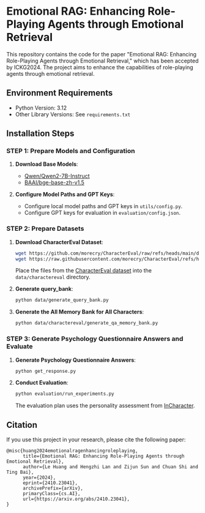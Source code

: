 # Emotional RAG: Enhancing Role-Playing Agents through Emotional Retrieval

This repository contains the code for the paper "Emotional RAG: Enhancing Role-Playing Agents through Emotional Retrieval," which has been accepted by ICKG2024. The project aims to enhance the capabilities of role-playing agents through emotional retrieval.

## Environment Requirements

- Python Version: 3.12
- Other Library Versions: See `requirements.txt`

## Installation Steps

### STEP 1: Prepare Models and Configuration

1. **Download Base Models**:
   - [Qwen/Qwen2-7B-Instruct](https://huggingface.co/Qwen/Qwen2-7B-Instruct)
   - [BAAI/bge-base-zh-v1.5](https://huggingface.co/BAAI/bge-base-zh-v1.5)

2. **Configure Model Paths and GPT Keys**:
   - Configure local model paths and GPT keys in `utils/config.py`.
   - Configure GPT keys for evaluation in `evaluation/config.json`.

### STEP 2: Prepare Datasets

1. **Download CharacterEval Dataset**:
   ```bash
   wget https://github.com/morecry/CharacterEval/raw/refs/heads/main/data/test_data.jsonl
   wget https://raw.githubusercontent.com/morecry/CharacterEval/refs/heads/main/data/character_profiles.json
   ```
   Place the files from the [CharacterEval dataset](https://github.com/morecry/CharacterEval/tree/main/data) into the `data/charactereval` directory.

2. **Generate query_bank**:
   ```bash
   python data/generate_query_bank.py
   ```

3. **Generate the All Memory Bank for All Characters**:
   ```bash
   python data/charactereval/generate_qa_memory_bank.py
   ```

### STEP 3: Generate Psychology Questionnaire Answers and Evaluate

1. **Generate Psychology Questionnaire Answers**:
   ```bash
   python get_response.py
   ```

2. **Conduct Evaluation**:
   ```bash
   python evaluation/run_experiments.py
   ```
   The evaluation plan uses the personality assessment from [InCharacter](https://github.com/Neph0s/InCharacter).
## Citation

If you use this project in your research, please cite the following paper:

```
@misc{huang2024emotionalragenhancingroleplaying,
      title={Emotional RAG: Enhancing Role-Playing Agents through Emotional Retrieval}, 
      author={Le Huang and Hengzhi Lan and Zijun Sun and Chuan Shi and Ting Bai},
      year={2024},
      eprint={2410.23041},
      archivePrefix={arXiv},
      primaryClass={cs.AI},
      url={https://arxiv.org/abs/2410.23041},  
}
```
